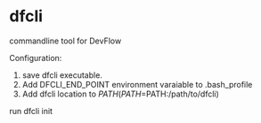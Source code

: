 # dfcli
commandline tool for DevFlow

Configuration:
1. save dfcli executable.
1. Add DFCLI_END_POINT environment varaiable to .bash_profile 
2. Add dfcli location to $PATH (PATH=$PATH:/path/to/dfcli)

run dfcli init
